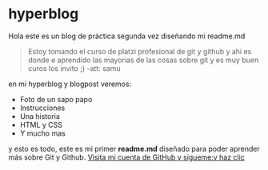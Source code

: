 # hyperblog 
Hola este es un blog de práctica segunda vez diseñando mi readme.md

>Estoy tomando el curso de platzi profesional de git y github y ahi es donde e aprendido las mayorias de las cosas sobre git y es muy buen curos los invito ;)
> -att: samu

en mi hyperblog y blogpost veremos:

- Foto de un sapo papo
- Instrucciones
- Una historia
- HTML y CSS
- Y mucho mas 

y esto es todo, este es mi primer **readme.md** diseñado para poder aprender más sobre Git y Github. [Visita mi cuenta de GitHub y sigueme:v haz clic ](https://github.com/SamuelGomez6 "visita mi cuenta de GitHub y sigueme:v haz clic ")